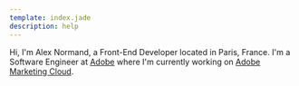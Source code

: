 ```yaml
---
template: index.jade
description: help
---
```


Hi, I'm <span itemprop="name">Alex Normand</span>, a <span itemprop="title">Front-End Developer</span>
located in <span itemprop="address" itemscope itemtype="http://data-vocabulary.org/Address"><span itemprop="locality">Paris</span>, <span itemprop="region">France</span></span>.
I'm a Software Engineer at [Adobe](http://www.adobe.com) where I'm currently working on 
[Adobe Marketing Cloud](http://www.adobe.com/solutions/digital-marketing.html).

